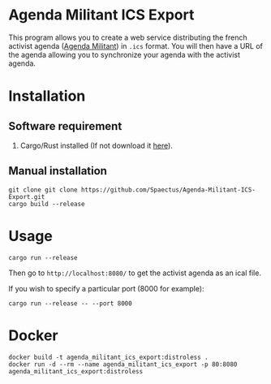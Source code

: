 # Agenda Militant ICS Export

This program allows you to create a web service distributing the french activist agenda ([Agenda Militant](https://www.agendamilitant.org/)) in `.ics` format. You will then have a URL of the agenda allowing you to synchronize your agenda with the activist agenda.

# Installation

## Software requirement

1. Cargo/Rust installed (If not download it [here](https://doc.rust-lang.org/cargo/getting-started/installation.html)).

## Manual installation

```
git clone git clone https://github.com/Spaectus/Agenda-Militant-ICS-Export.git
cargo build --release
```

# Usage

```
cargo run --release
```

Then go to `http://localhost:8080/` to get the activist agenda as an ical file.

If you wish to specify a particular port (8000 for example):
```
cargo run --release -- --port 8000
```

# Docker

```shell
docker build -t agenda_militant_ics_export:distroless .
docker run -d --rm --name agenda_militant_ics_export -p 80:8080 agenda_militant_ics_export:distroless
```